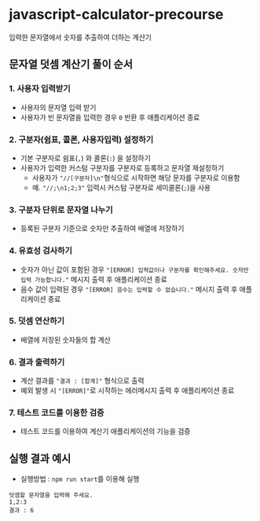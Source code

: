 # javascript-calculator-precourse

입력한 문자열에서 숫자를 추출하여 더하는 계산기

## 문자열 덧셈 계산기 풀이 순서

### 1. 사용자 입력받기

- 사용자의 문자열 입력 받기
- 사용자가 빈 문자열을 입력한 경우 `0` 반환 후 애플리케이션 종료

### 2. 구분자(쉼표, 콜론, 사용자입력) 설정하기

- 기본 구분자로 쉼표(`,`) 와 콜론(`:`) 을 설정하기
- 사용자가 입력한 커스텀 구분자를 구분자로 등록하고 문자열 재설정하기
  - 사용자가 `"//[구분자]\n"`형식으로 시작하면 해당 문자를 구분자로 이용함
  - 예. `"//;\n1;2;3"` 입력시 커스텀 구분자로 세미콜론(`;`)을 사용

### 3. 구분자 단위로 문자열 나누기

- 등록된 구분자 기준으로 숫자만 추출하여 배열에 저장하기

### 4. 유효성 검사하기

- 숫자가 아닌 값이 포함된 경우 `"[ERROR] 입력값이나 구분자를 확인해주세요. 숫자만 입력 가능합니다."` 메시지 출력 후 애플리케이션 종료
- 음수 값이 입력된 경우 `"[ERROR] 음수는 입력할 수 없습니다."` 메시지 출력 후 애플리케이션 종료

### 5. 덧셈 연산하기

- 배열에 저장된 숫자들의 합 계산

### 6. 결과 출력하기

- 계산 결과를 `"결과 : [합계]"` 형식으로 출력
- 예외 발생 시 `"[ERROR]"`로 시작하는 에러메시지 출력 후 애플리케이션 종료

### 7. 테스트 코드를 이용한 검증

- 테스트 코드를 이용하여 계산기 애플리케이션의 기능을 검증

## 실행 결과 예시

- 실행방법 : `npm run start`를 이용해 실행

```
덧셈할 문자열을 입력해 주세요.
1,2:3
결과 : 6
```
